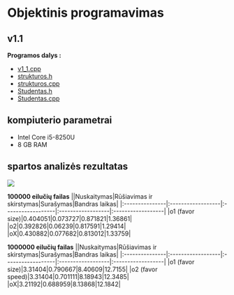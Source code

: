 # Objektinis programavimas

## v1.1

**Programos dalys :**
* [v1_1.cpp](https://github.com/siveta/Uzduotis_2/blob/v1.1/v1_1.cpp)
* [strukturos.h](https://github.com/siveta/Uzduotis_2/blob/v1.1/strukturos.h)
* [strukturos.cpp](https://github.com/siveta/Uzduotis_2/blob/v1.1/strukturos.cpp)
* [Studentas.h](https://github.com/siveta/Uzduotis_2/blob/v1.1/Studentas.h)
* [Studentas.cpp](https://github.com/siveta/Uzduotis_2/blob/v1.1/Studentas.cpp)

## kompiuterio parametrai
* Intel Core i5-8250U
* 8 GB RAM 

## spartos analizės rezultatas

![](https://github.com/siveta/Uzduotis_2/blob/v1.1/greicio_analize.png)

**100000 eilučių failas**
||Nuskaitymas|Rūšiavimas ir skirstymas|Surašymas|Bandras laikas|
|:---------------|:------------------|:------------------|:------------------|:------------------|
|o1 (favor size)|0.404051|0.073727|0.871821|1.36861|
|o2|0.392826|0.06239|0.817591|1.29414|
|oX|0.430882|0.077682|0.813012|1.33759|

**1000000 eilučių failas**
||Nuskaitymas|Rūšiavimas ir skirstymas|Surašymas|Bandras laikas|
|:---------------|:------------------|:------------------|:------------------|:------------------|
|o1 (favor size)|3.31404|0.790667|8.40609|12.7155|
|o2 (favor speed)|3.31404|0.701111|8.18943|12.3485|
|oX|3.21192|0.688959|8.13868|12.1842|
